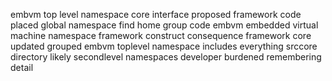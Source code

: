 embvm top level namespace core interface proposed framework code placed global namespace find home group code embvm embedded virtual machine namespace framework construct consequence framework core updated grouped embvm toplevel namespace includes everything srccore directory likely secondlevel namespaces developer burdened remembering detail